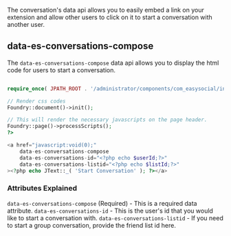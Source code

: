 The conversation's data api allows you to easily embed a link on your extension and allow other users to click on it to start a conversation with another user.


## data-es-conversations-compose
The `data-es-conversations-compose` data api allows you to display the html code for users to start a conversation.

```php

require_once( JPATH_ROOT . '/administrator/components/com_easysocial/includes/foundry.php' );

// Render css codes
Foundry::document()->init();

// This will render the necessary javascripts on the page header.
Foundry::page()->processScripts();
?>

<a href="javascript:void(0);" 
	data-es-conversations-compose 
	data-es-conversations-id="<?php echo $userId;?>"
	data-es-conversations-listid="<?php echo $listId;?>"
><?php echo JText::_( 'Start Conversation' ); ?></a>

```

### Attributes Explained

`data-es-conversations-compose` (Required) - This is a required data attribute.
`data-es-conversations-id` - This is the user's id that you would like to start a conversation with.
`data-es-conversations-listid` - If you need to start a group conversation, provide the friend list id here.